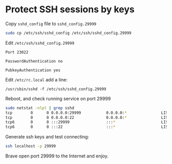 # Protect SSH sessions by keys

Copy `sshd_config` file to `sshd_config.29999`

```bash
sudo cp /etc/ssh/sshd_config /etc/ssh/sshd_config.29999
```

Edit `/etc/ssh/sshd_config.29999`
```
Port 23022

PasswordAuthentication no

PubkeyAuthentication yes
```

Edit `/etc/rc.local` add a line:

```
/usr/sbin/sshd -f /etc/ssh/sshd_config.29999
```
Reboot, and check running service on port 29999
```bash
sudo netstat -nlpt | grep sshd
tcp        0      0 0.0.0.0:29999           0.0.0.0:*               LISTEN      1937/sshd       
tcp        0      0 0.0.0.0:22              0.0.0.0:*               LISTEN      1339/sshd       
tcp6       0      0 :::29999                :::*                    LISTEN      1937/sshd       
tcp6       0      0 :::22                   :::*                    LISTEN      1339/sshd
```

Generate ssh keys and test connecting:
```bash
ssh localhost -p 29999
```
Brave open port 29999 to the Internet and enjoy.
